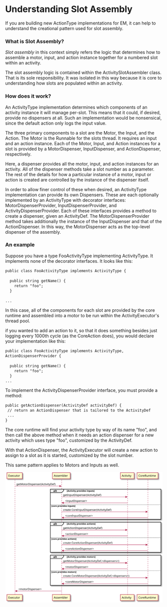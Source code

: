 # Understanding Slot Assembly

If you are building new ActionType implementations for EM, it can help to understand the creational pattern used for slot assembly.

### What is Slot Assembly?

_Slot assembly_ in this context simply refers the logic that determines how to assemble a motor, input, and action instance together for a numbered slot within an activity.

The slot assembly logic is contained within the ActivitySlotAssembler class. That is its sole responsibility. It was isolated in this way because it is core to understanding how slots are populated within an activity.

### How does it work?

An ActivityType implementation determines which components of an activity instance it will manage per-slot. This means that it could, if desired, provide no dispensers at all. Such an implementation would be nonsensical, since the default action only logs the input value.

The three primary components to a slot are the Motor, the Input, and the Action. The Motor is the Runnable for the slots thread. It requires an input and an action instance. Each of the Motor, Input, and Action instances for a slot is provided by a MotorDispenser, InputDispenser, and ActionDispenser, respectively.

Here, a dispenser provides all the motor, input, and action instances for an activity. All of the dispenser methods take a slot number as a parameter. The rest of the details for how a particular instance of a motor, input or action is created are controlled by the instance of the dispenser itself.

In order to allow finer control of these when desired, an ActivityType implementation can provide its own Dispensers. These are each optionally implemented by an ActivityType with decorator interfaces: MotorDispenserProvider, InputDispenserProvider, and ActivityDispenserProvider. Each of these interfaces provides a method to create a dispenser, given an ActivityDef. The MotorDispenserProvider method takes additionally the instance of the InputDispenser and that of the ActionDispenser. In this way, the MotorDispenser acts as the top-level dispenser of the assembly.

### An example

Suppose you have a type FooActivityType implementing ActivityType. It implements none of the decorator interfaces. It looks like this:

    public class FooActivityType implements ActivityType {

      public string getName() {
        return "foo";
      }

    ...

In this case, all of the components for each slot are provided by the core runtime and assembled into a motor to be run within the ActivityExecutor's thread pool.

if you wanted to add an action to it, so that it does something besides just logging every 1000th cycle (as the CoreAction does), you would declare your implementation like this:

    public class FooActivityType implements ActivityType, ActionDispenserProvider {

      public string getName() {
        return "foo";
      }
    ...

To implement the ActivityDispenserProvider interface, you must provide a method:

    public getActionDispenser(ActivityDef activityDef) {
     // return an ActionDispenser that is tailored to the ActivityDef
     ...
    }

The core runtime will find your activity type by way of its name "foo", and then call the above method when it needs an action dispenser for a new activity which uses type "foo", customized by the ActivityDef.

With that ActionDispenser, the ActivityExecutor will create a new action to assign to a slot as it is started, customized by the slot number.

This same pattern applies to Motors and Inputs as well.

![SlotAssembler](slot_assembly.svg)




